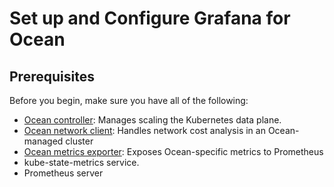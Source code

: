 <meta name="robots" content="noindex">

# Set up and Configure Grafana for Ocean

## Prerequisites

Before you begin, make sure you have all of the following:

* [Ocean controller](https://docs.spot.io/ocean/tutorials/ocean-controller-v2/): Manages scaling the Kubernetes data plane.
* [Ocean network client](https://docs.spot.io/ocean/tutorials/install-network-client-v2): Handles network cost analysis in an Ocean-managed cluster
* [Ocean metrics exporter](https://docs.spot.io/ocean/tools-and-integrations/prometheus/scrape?id=install-the-exporter): Exposes Ocean-specific metrics to Prometheus
* kube-state-metrics service.
* Prometheus server




